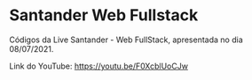 # Santander Web Fullstack

Códigos da Live Santander - Web FullStack, apresentada no dia 08/07/2021.

Link do YouTube: https://youtu.be/F0XcblUoCJw